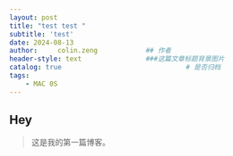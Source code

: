 ```yaml
---
layout: post
title: "test test "
subtitle: 'test'
date: 2024-08-13
author:     colin.zeng            ## 作者
header-style: text                ###这篇文章标题背景图片
catalog: true 						        # 是否归档
tags:
    - MAC 0S
---
```

## Hey
>这是我的第一篇博客。
